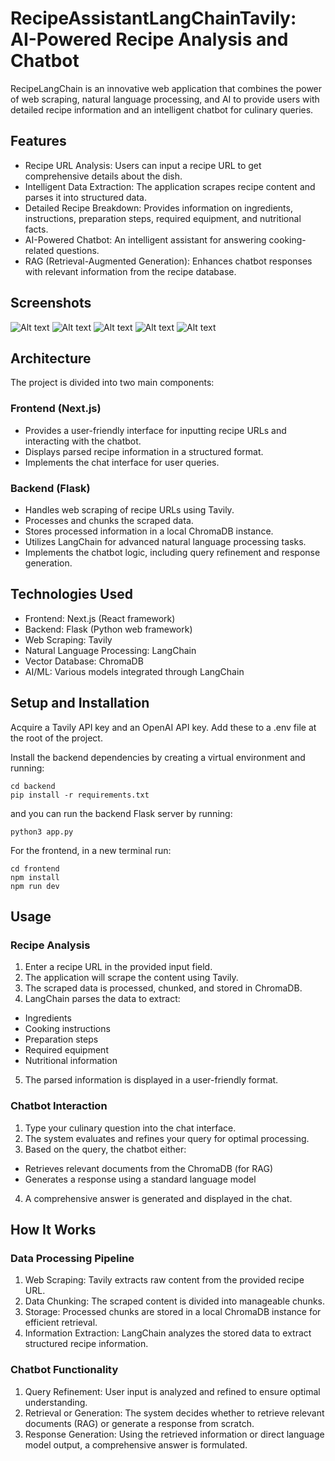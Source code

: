 # RecipeAssistantLangChainTavily: AI-Powered Recipe Analysis and Chatbot
RecipeLangChain is an innovative web application that combines the power of web scraping, natural language processing, and AI to provide users with detailed recipe information and an intelligent chatbot for culinary queries.

## Features
- Recipe URL Analysis: Users can input a recipe URL to get comprehensive details about the dish.
- Intelligent Data Extraction: The application scrapes recipe content and parses it into structured data.
- Detailed Recipe Breakdown: Provides information on ingredients, instructions, preparation steps, required equipment, and nutritional facts.
- AI-Powered Chatbot: An intelligent assistant for answering cooking-related questions.
- RAG (Retrieval-Augmented Generation): Enhances chatbot responses with relevant information from the recipe database.

## Screenshots

![Alt text](screenshots/image1.jpeg "Optional title")
![Alt text](screenshots/image2.jpeg "Optional title")
![Alt text](screenshots/image3.jpeg "Optional title")
![Alt text](screenshots/image4.jpeg "Optional title")
![Alt text](screenshots/image5.jpeg "Optional title")

## Architecture
The project is divided into two main components:

### Frontend (Next.js)
- Provides a user-friendly interface for inputting recipe URLs and interacting with the chatbot.
- Displays parsed recipe information in a structured format.
- Implements the chat interface for user queries.

### Backend (Flask)
- Handles web scraping of recipe URLs using Tavily.
- Processes and chunks the scraped data.
- Stores processed information in a local ChromaDB instance.
- Utilizes LangChain for advanced natural language processing tasks.
- Implements the chatbot logic, including query refinement and response generation.

## Technologies Used
- Frontend: Next.js (React framework)
- Backend: Flask (Python web framework)
- Web Scraping: Tavily
- Natural Language Processing: LangChain
- Vector Database: ChromaDB
- AI/ML: Various models integrated through LangChain

## Setup and Installation
Acquire a Tavily API key and an OpenAI API key. Add these to a .env file at the root of the project.

Install the backend dependencies by creating a virtual environment and running:
```
cd backend
pip install -r requirements.txt
```
and you can run the backend Flask server by running:
```
python3 app.py
```

For the frontend, in a new terminal run:

```
cd frontend
npm install
npm run dev
```

## Usage
### Recipe Analysis
1. Enter a recipe URL in the provided input field.
2. The application will scrape the content using Tavily.
3. The scraped data is processed, chunked, and stored in ChromaDB.
4. LangChain parses the data to extract:
- Ingredients
- Cooking instructions
- Preparation steps
- Required equipment
- Nutritional information
5. The parsed information is displayed in a user-friendly format.

### Chatbot Interaction
1. Type your culinary question into the chat interface.
2. The system evaluates and refines your query for optimal processing.
3. Based on the query, the chatbot either:
- Retrieves relevant documents from the ChromaDB (for RAG)
- Generates a response using a standard language model
4. A comprehensive answer is generated and displayed in the chat.

## How It Works
### Data Processing Pipeline
1. Web Scraping: Tavily extracts raw content from the provided recipe URL.
2. Data Chunking: The scraped content is divided into manageable chunks.
3. Storage: Processed chunks are stored in a local ChromaDB instance for efficient retrieval.
4. Information Extraction: LangChain analyzes the stored data to extract structured recipe information.

### Chatbot Functionality
1. Query Refinement: User input is analyzed and refined to ensure optimal understanding.
2. Retrieval or Generation: The system decides whether to retrieve relevant documents (RAG) or generate a response from scratch.
3. Response Generation: Using the retrieved information or direct language model output, a comprehensive answer is formulated.
